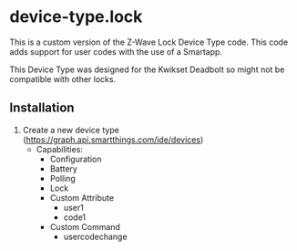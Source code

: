 device-type.lock
================

This is a custom version of the Z-Wave Lock Device Type code. This code adds support for user codes with the use of a Smartapp. 

This Device Type was designed for the Kwikset Deadbolt so might not be compatible with other locks.

## Installation

1. Create a new device type (https://graph.api.smartthings.com/ide/devices)
    * Capabilities:
        * Configuration
        * Battery
        * Polling
        * Lock
        * Custom Attribute
           - user1
           - code1
        * Custom Command
           - usercodechange
